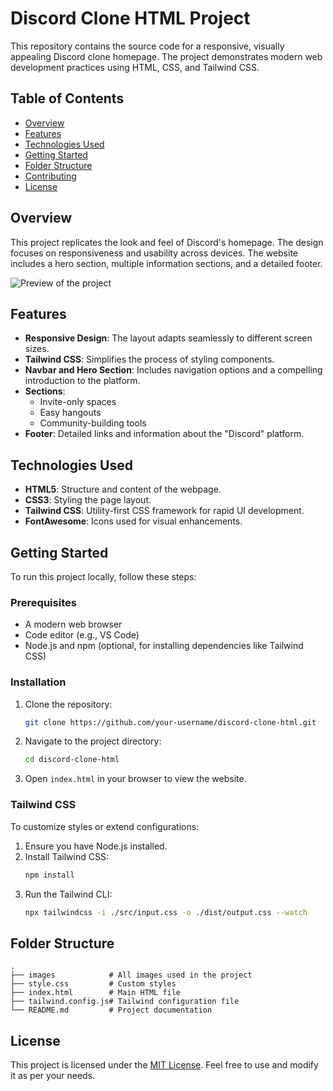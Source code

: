 # Discord Clone HTML Project

This repository contains the source code for a responsive, visually appealing Discord clone homepage. The project demonstrates modern web development practices using HTML, CSS, and Tailwind CSS.

## Table of Contents
- [Overview](#overview)
- [Features](#features)
- [Technologies Used](#technologies-used)
- [Getting Started](#getting-started)
- [Folder Structure](#folder-structure)
- [Contributing](#contributing)
- [License](#license)

## Overview
This project replicates the look and feel of Discord's homepage. The design focuses on responsiveness and usability across devices. The website includes a hero section, multiple information sections, and a detailed footer.

![Preview of the project](./images/preview.png)

## Features
- **Responsive Design**: The layout adapts seamlessly to different screen sizes.
- **Tailwind CSS**: Simplifies the process of styling components.
- **Navbar and Hero Section**: Includes navigation options and a compelling introduction to the platform.
- **Sections**:
  - Invite-only spaces
  - Easy hangouts
  - Community-building tools
- **Footer**: Detailed links and information about the "Discord" platform.

## Technologies Used
- **HTML5**: Structure and content of the webpage.
- **CSS3**: Styling the page layout.
- **Tailwind CSS**: Utility-first CSS framework for rapid UI development.
- **FontAwesome**: Icons used for visual enhancements.

## Getting Started
To run this project locally, follow these steps:

### Prerequisites
- A modern web browser
- Code editor (e.g., VS Code)
- Node.js and npm (optional, for installing dependencies like Tailwind CSS)

### Installation
1. Clone the repository:
   ```bash
   git clone https://github.com/your-username/discord-clone-html.git
   ```
2. Navigate to the project directory:
   ```bash
   cd discord-clone-html
   ```
3. Open `index.html` in your browser to view the website.

### Tailwind CSS
To customize styles or extend configurations:
1. Ensure you have Node.js installed.
2. Install Tailwind CSS:
   ```bash
   npm install
   ```
3. Run the Tailwind CLI:
   ```bash
   npx tailwindcss -i ./src/input.css -o ./dist/output.css --watch
   ```

## Folder Structure
```
.
├── images            # All images used in the project
├── style.css         # Custom styles
├── index.html        # Main HTML file
├── tailwind.config.js# Tailwind configuration file
└── README.md         # Project documentation
```



## License
This project is licensed under the [MIT License](LICENSE). Feel free to use and modify it as per your needs.

